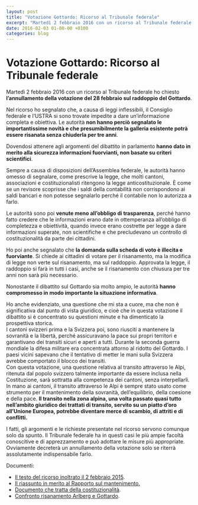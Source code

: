 ```yaml
---
layout: post
title: "Votazione Gottardo: Ricorso al Tribunale federale"
excerpt: "Martedì 2 febbraio 2016 con un ricorso al Tribunale federale ho chiesto l’annullamento della votazione del 28 febbraio sul raddoppio del Gottardo."
date: 2016-02-03 01-00-00 +0100
categories: blog
---
```


# Votazione Gottardo: Ricorso al Tribunale federale

Martedì 2 febbraio 2016 con un ricorso al Tribunale federale ho chiesto **l’annullamento della votazione del 28 febbraio sul raddoppio del Gottardo**.

Nel ricorso ho segnalato che, a causa di leggi inflessibili, il Consiglio federale e l’USTRA si sono trovate impedite a dare un’informazione completa e obiettiva. Le autorità **non hanno perciò segnalato le importantissime novità e che presumibilmente la galleria esistente potrà essere risanata senza chiuderla per tre anni**.

Dovendosi attenere agli argomenti del dibattito in parlamento **hanno dato in merito alla sicurezza informazioni fuorvianti, non basate su criteri scientifici**.

Sempre a causa di disposizioni dell’Assemblea federale, le autorità hanno omesso di segnalare, come prescrive la legge, che molti cantoni, associazioni e costituzionalisti ritengono la legge anticostituzionale. È come se un revisore scoprisse che i saldi della contabilità non corrispondono ai saldi bancari e non potesse segnalarlo perché il contabile non lo autorizza a farlo.

Le autorità sono poi **venute meno all’obbligo di trasparenza**, perché hanno fatto credere che le informazioni erano date in ottemperanza all’obbligo di completezza e obiettività, quando invece erano costrette per legge a dare informazioni superate, non scientifiche e che precludevano un controllo di costituzionalità da parte dei cittadini.

Ho poi anche segnalato che **la domanda sulla scheda di voto è illecita e fuorviante**. Si chiede ai cittadini di votare per il risanamento, ma la modifica di legge non verte sul risanamento, ma sul raddoppio. Approvata la legge, il raddoppio si farà in tutti i casi, anche se il risanamento con chiusura per tre anni non sarà più necessario.

Nonostante il dibattito sul Gottardo sia molto ampio, le autorità **hanno compromesso in modo importante la situazione informativa**.

Ho anche evidenziato, una questione che mi sta a cuore, ma che non è significativa dal punto di vista giuridico, e cioè che in questa votazione il dibattito si è concentrato su questioni minute e ha dimenticato la prospettiva storica.  
 I cantoni svizzeri prima e la Svizzera poi, sono riusciti a mantenere la sovranità e la libertà, perché assicuravano la pace sui propri territori e garantivano dei transiti sicuri e aperti a tutti. Durante la seconda guerra mondiale la difesa militare era concentrata attorno al ridotto del Gottardo. I paesi vicini sapevano che il tentativo di metter le mani sulla Svizzera avrebbe comportato il blocco dei transiti.  
 Con questa votazione, una questione relativa al transito attraverso le Alpi, ritenuta dal popolo svizzero talmente importante da essere inclusa nella Costituzione, sarà sottratta alla competenza dei cantoni, senza interpellarli. In mano ai cantoni, il transito attraverso le Alpi è sempre stato usato come strumento per il mantenimento della sovranità, dell’equilibrio, della coesione e della pace. **Il transito nella zona alpina, una volta passato quasi tutto nell’ambito giuridico dei trattati di transito, servito su un piatto d’oro all’Unione Europea, potrebbe diventare merce di scambio, di attriti e di conflitti.**

I fatti, gli argomenti e le richieste presentate nel ricorso servono comunque solo da spunto. Il Tribunale federale ha in questi casi le più ampie facoltà conoscitive e di apprezzamento e può adottare le misure più appropriate. Ovviamente decreterà un annullamento della votazione solo se riterrà assolutamente indispensabile farlo. 

Documenti:

* [Il testo del ricorso inoltrato il 2 febbraio 2015](/files/ricorsoTF-votazione%5Fgottardo%5F02-02-2016.pdf).
* [Il riassunto in merito al Rapporto sul mantenimento.](/files/analisirapporto%5Fmanutenzione%5F02-02-2016.pdf)
* [Documento che tratta della costituzionalità](http://railvalley.org/sites/railvalley.org/files/RaiValley-Conformit%C3%A0Costituzione-01-02-2016.pdf).
* [Confronto risanamento Arlberg e Gottardo](http://railvalley.org/sites/railvalley.org/files/RailValley-Confronto-Gottardo-Arlberg-01-02-2016.pdf).

